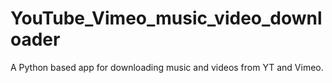 # YouTube_Vimeo_music_video_downloader
A Python based app for downloading music and videos from YT and Vimeo.
